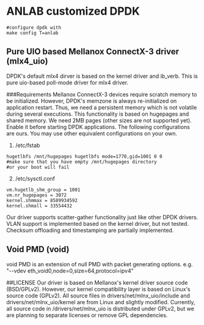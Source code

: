 # ANLAB customized DPDK
~~~~~~~~~~~~~{.sh}
#configure dpdk with
make config T=anlab
~~~~~~~~~~~~~

## Pure UIO based Mellanox ConnectX-3 driver (mlx4_uio)
DPDK's default mlx4 dirver is based on the kernel driver and ib_verb.
This is pure uio-based poll-mode driver for mlx4 driver.

###Requirements
Mellanox ConnectX-3 devices require scratch memory to be initialized.
However, DPDK's memzone is always re-initialized on application restart.
Thus, we need a persistent memory which is not volatile during several executions.
This functionality is based on hugepages and shared memory.
We need 2MB pages (other sizes are not supported yet).
Enable it before starting DPDK applications.
The following configurations are ours.
You may use other equivalent configurations on your own.

1. /etc/fstab 
~~~~~~~~~~~~~{.fstab}
hugetlbfs /mnt/hugepages hugetlbfs mode=1770,gid=1001 0 0
#make sure that you have empty /mnt/hugepages directory
#or your boot will fail
~~~~~~~~~~~~~

2. /etc/sysctl.conf
~~~~~~~~~~~~~{.conf}
vm.hugetlb_shm_group = 1001
vm.nr_hugepages = 3072
kernel.shmmax = 8589934592
kernel.shmall = 33554432
~~~~~~~~~~~~~

Our driver supports scatter-gather functionality just like other DPDK drivers.
VLAN support is implemented based on the kernel driver, but not tested.
Checksum offloading and timestamping are partially implemented.

## Void PMD (void)
void PMD is an extension of null PMD with packet generating options.
e.g. "--vdev eth_void0,node=0,size=64,protocol=ipv4"

##LICENSE
Our driver is based on Mellanox's kernel driver source code (BSD/GPLv2).
However, our kernel compatibility layer is based on Linux's source code (GPLv2).
All source files in drivers/net/mlnx_uio/include and drivers/net/mlnx_uio/kernel
are from Linux and slightly modified.
Currently, all source code in /drivers/net/mlnx_uio is distributed under GPLv2,
but we are planning to separate licenses or remove GPL dependencies.
